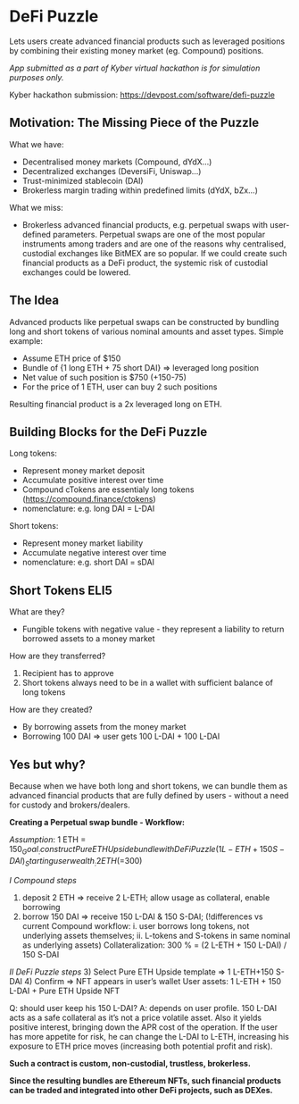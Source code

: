 # DeFi Puzzle
Lets users create advanced financial products such as leveraged positions by combining their existing money market (eg. Compound) positions.

*App submitted as a part of Kyber virtual hackathon is for simulation purposes only.*

Kyber hackathon submission: https://devpost.com/software/defi-puzzle

## Motivation: The Missing Piece of the Puzzle
What we have:
* Decentralised money markets (Compound, dYdX…)
* Decentralized exchanges (DeversiFi, Uniswap…)
* Trust-minimized stablecoin (DAI)
* Brokerless margin trading within predefined limits (dYdX, bZx…)


What we miss:
* Brokerless advanced financial products, e.g. perpetual swaps with user-defined parameters. Perpetual swaps are one of the most popular instruments among traders and are one of the reasons why centralised, custodial exchanges like BitMEX are so popular. If we could create such financial products as a DeFi product, the systemic risk of custodial exchanges could be lowered.

## The Idea
Advanced products like perpetual swaps can be constructed by bundling long and short tokens of various nominal amounts and asset types.
Simple example:
* Assume ETH price of $150
* Bundle of {1 long ETH + 75 short DAI} => leveraged long position
* Net value of such position is $750 (+150-75)
* For the price of 1 ETH, user can buy 2 such positions


Resulting financial product is a 2x leveraged long on ETH.


## Building Blocks for the DeFi Puzzle
Long tokens:
* Represent money market deposit
* Accumulate positive interest over time
* Compound cTokens are essentialy long tokens (https://compound.finance/ctokens)
* nomenclature: e.g. long DAI = L-DAI


Short tokens:
* Represent money market liability
* Accumulate negative interest over time
* nomenclature: e.g. short DAI = sDAI


## Short Tokens ELI5
What are they?
* Fungible tokens with negative value - they represent a liability to return borrowed assets to a money market


How are they transferred?
1) Recipient has to approve
2) Short tokens always need to be in a wallet with sufficient balance of long tokens


How are they created?
* By borrowing assets from the money market
* Borrowing 100 DAI => user gets 100 L-DAI + 100 L-DAI


## Yes but why?
Because when we have both long and short tokens, we can bundle them as advanced financial products that are fully defined by users - without a need for custody and brokers/dealers. 

**Creating a Perpetual swap bundle - Workflow:**

_Assumption_: 1 ETH = $150
_Goal_: construct Pure ETH Upside bundle with DeFi Puzzle (1 L-ETH + 150 S-DAI)
_Starting user wealth_: 2 ETH (=$300)

*I Compound steps*
1) deposit 2 ETH => receive 2 L-ETH; allow usage as collateral, enable borrowing
2) borrow 150 DAI => receive 150 L-DAI & 150 S-DAI; 
(!differences vs current Compound workflow: i. user borrows long tokens, not underlying assets themselves; ii. L-tokens and S-tokens in same nominal as underlying assets)
Collateralization: 300 % = (2 L-ETH + 150 L-DAI) / 150 S-DAI

*II DeFi Puzzle steps*
3) Select Pure ETH Upside template => 1 L-ETH+150 S-DAI
4) Confirm => NFT appears in user’s wallet
User assets: 1 L-ETH + 150 L-DAI + Pure ETH Upside NFT

Q: should user keep his 150 L-DAI?
A: depends on user profile. 150 L-DAI acts as a safe collateral as it’s not a price volatile asset. Also it yields positive interest, bringing down the APR cost of the operation. If the user has more appetite for risk, he can change the L-DAI to L-ETH, increasing his exposure to ETH price moves (increasing both potential profit and risk).


**Such a contract is custom, non-custodial, trustless, brokerless.**


**Since the resulting bundles are Ethereum NFTs, such financial products can be traded and integrated into other DeFi projects, such as DEXes.**


